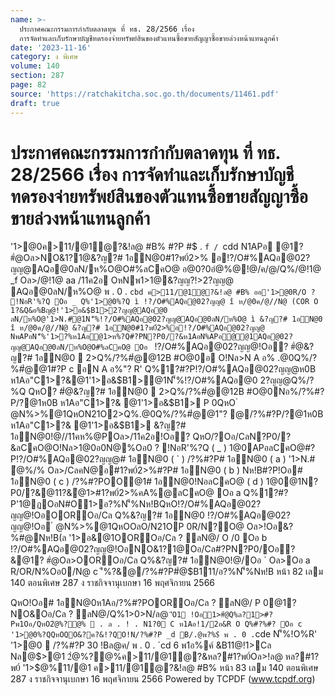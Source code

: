 ```yaml
---
name: >-
  ประกาศคณะกรรมการกำกับตลาดทุน ที่ ทธ. 28/2566 เรื่อง
  การจัดทำและเก็บรักษาบัญชีทดรองจ่ายทรัพย์สินของตัวแทนซื้อขายสัญญาซื้อขายล่วงหน้าแทนลูกค้า
date: '2023-11-16'
category: ง พิเศษ
volume: 140
section: 287
page: 82
source: 'https://ratchakitcha.soc.go.th/documents/11461.pdf'
draft: true
---
```


# ประกาศคณะกรรมการกำกับตลาดทุน ที่ ทธ. 28/2566 เรื่อง การจัดทำและเก็บรักษาบัญชีทดรองจ่ายทรัพย์สินของตัวแทนซื้อขายสัญญาซื้อขายล่วงหน้าแทนลูกค้า

'1>@0ค>11/@1ํ@?&!ล@ #B% #?P #$ . `f / `cdd N1APอ @1? #ํ@Oล>NO&1?1@&?ญ?# 1อN@0#1?พ0์2>% อ!?/O#%AQอ@02?ญญ@AQอ@0ลN/ห%O@O#%ลCคO@ อ@0?0อํ@%@!@/ค/@/Q%/@!1@ _f Oล>/@!1@ aa /11ค2อ OหNพ1>1@&?ญญ?!>2?ญญ@ AQอ@0ลN/ห%O@ พ . 0 . `cbd ค>11/@1ํ@?&!ล@ #B% ออ'1>@0R/O ? !NอR'%?Q Oอ _ Q%'1>@0%?Q ì !?/O#%AQอ@02?ญญ@ î ห/@0ค/@//N@ (COR O 1?&Q&อ%Bญ@!'1>อ&$B1>2?ญญ@AQอ@0 ลN/ห%O@'1>N.#@1N'็%!?/O#%AQอ@02?ญญ@AQอ@0ลN/ห%O@ ì &?ญ?# 1อN@0 î ห/@0ค/@//N@ &?ญ?# 1อN@0#1?พ0์2>%อ!?/O#%AQอ@02?ญญ@ NพAPอN'็%'1>?%ห1Aอํ@1>ห%?Q#?PN?P0/?&ห1AอN%APอ@@1AQอ@02?ญญ@AQอ@0ลN/ห%O@O#%ลCคO@ Oอ ` !?/O#%AQอ@02?ญญ@!Oอ? #ํ@&?ญ?# 1อN@0  2>Q%/?%#ํ@@12B #O@0อ O!Nล>N A อ% .@0Q%/?%#ํ@@1#?P c อN A อ%"? R' Q%1?#?P!?/O#%AQอ@02?ญญ@ห0B ห1Aอ"C1>?&@1'1>อ&$B1>@1N'็%!?/O#%AQอ@0 2?ญญ@Q%/?%Q QหO? #ํ@&?ญ?# 1อN@0  2>Q%/?%#ํ@@12B #O@0Nอ%/?%#?P/?@1ห0B ห1Aอ"C1>?& @1'1>อ&$B1> P 0QหO ํ @N%>%@1QหON21O2>Q%.@0Q%/?%#ํ@@1"? @/?%#?P/?@1ห0B ห1Aอ"C1>?& @1'1>อ&$B1> &?ญ?# 1อN@0!@//11คห%@POล>/11ค2อ!Oอ? QหO/?Oอ/CลN?P0/?&ลCคO@O!Nล>1@0อ0N@%Oอ0 ? !NอR'%?Q ( _ ) 1@0APอลCคO@#?P!?/O#%AQอ@02?ญญ@# 1อN@0 ( ` ) /?%#?P# 1อN@0 ( a ) '1>N.# ํ@%/% Oล>/CลคN@อ#1?พ0์2>%#?P# 1อN@0 ( b ) Nห!B#?P!Oอ# 1อN@0 ( c ) /?%#?POO@1# 1อN@0!NอลCคO@ ( d ) 1@0@1N?P0/?&@11?&ํ@1>#1?พ0์2>%คA%@ลCคO@ Oอ a Q%1?#?P'1@ฏOอN#O1>อ?%N'็%Nห!BQหO!?/O#%AQอ@02?ญญ@!OอOOROอ/Cล Q%&?ญ?# 1อN@0 !?/O#%AQอ@02?ญญ@!Oอ ํ @N%>%@1QหOOลO/N21OP 0R/N?O@ Oล>!Oอ&?%#@Nห!B(ล '1>อ&@1OOROอ/Cล ? ลN@/ O /0 Oอ b !?/O#%AQอ@02?ญญ@!OอNO&1?1@Oอ/Cล#?PN?P0/Oอ?&@1? #ํ@Oล>OOROอ/Cล Q%&?ญ?# 1อN@0!@/Oอ ` Oล>Oอ a R/OR/N%Oอ0/N@ c 'ี%?&@/?%#?P#ํ@$B111/อ?%N'็%Nห!B หน้า 82 เลม 140 ตอนพิเศษ 287 ง ราชกิจจานุเบกษา 16 พฤศจิกายน 2566

QหO!Oอ# 1อN@0ห1Aอ/?%#?POOROอ/Cล ? ลN@/ P 0@1? NO&Oอ/Cล ? ลN@/Q%1>0>N/ล@ ` 'ีO1 !Oอ1>#ํ@Q%ล?1>#?Pพ1Oอ/QหO2ํ@%?@%  . ล . ! . N1?0 C ห1Aอ!1/2อ&R O Q%#?%#? Oอ c '1>@0%?QQหOQO&?ค?&!?QO!N/?%#?P _d B/.@พ?%$์ พ . 0 . `cde N'็%!O%R' '1>@0  /?%#?P 30 !Bล@ค/ พ . 0 . `cd 6 พ1อ%ค์ &B11@!1>Cล Nล@$>@1 2ํ@%?@%ค>11/@1ํ@?&หล?#1?พ0์Oล>!ล@ หล?#1?พ0์ '1>$@%11/@1 ค>11/@1ํ@?&!ล@ #B% หน้า 83 เลม 140 ตอนพิเศษ 287 ง ราชกิจจานุเบกษา 16 พฤศจิกายน 2566 Powered by TCPDF (www.tcpdf.org)

